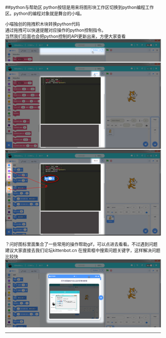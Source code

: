 ##python与帮助区
python按钮是用来将图形块工作区切换到python编程工作区。python的编程对象就是舞台的小喵。 

小喵独创的拖拽积木块转换python代码   
通过拖拽可以快速提醒对应操作的python控制指令。   
当然我们后面也会把python控制的API更新出来，方便大家查看
![](./images/J6.bmp)
![](./images/J6.1.bmp)
![](./images/J6.2.bmp)   
   
？问好图标里面集合了一些常用的操作帮助gif，可以点进去看看。不过遇到问题建议大家直接去我们论坛kittenbot.cn 在搜索框中搜索问题关键字，这样解决问题比较快
![](./images/J6.5.bmp)

----------